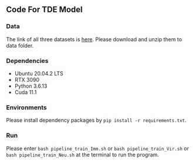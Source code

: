 ## Code For TDE Model

### Data
The link of all three datasets is [here](https://pan.baidu.com/s/1fesK4eZ9TSbx-e96t2tXuA?pwd=xblo). Please download and unzip them to data folder.

### Dependencies
* Ubuntu 20.04.2 LTS
* RTX 3090
* Python 3.6.13
* Cuda 11.1

### Environments
Please install dependency packages by `pip install -r requirements.txt`.

### Run
Please enter `bash pipeline_train_Imm.sh` or `bash pipeline_train_Vir.sh` or `bash pipeline_train_Neu.sh` at the terminal to run the program.

